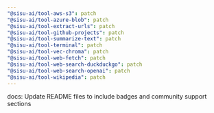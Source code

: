 ```yaml
---
"@sisu-ai/tool-aws-s3": patch
"@sisu-ai/tool-azure-blob": patch
"@sisu-ai/tool-extract-urls": patch
"@sisu-ai/tool-github-projects": patch
"@sisu-ai/tool-summarize-text": patch
"@sisu-ai/tool-terminal": patch
"@sisu-ai/tool-vec-chroma": patch
"@sisu-ai/tool-web-fetch": patch
"@sisu-ai/tool-web-search-duckduckgo": patch
"@sisu-ai/tool-web-search-openai": patch
"@sisu-ai/tool-wikipedia": patch
---
```


docs: Update README files to include badges and community support sections

